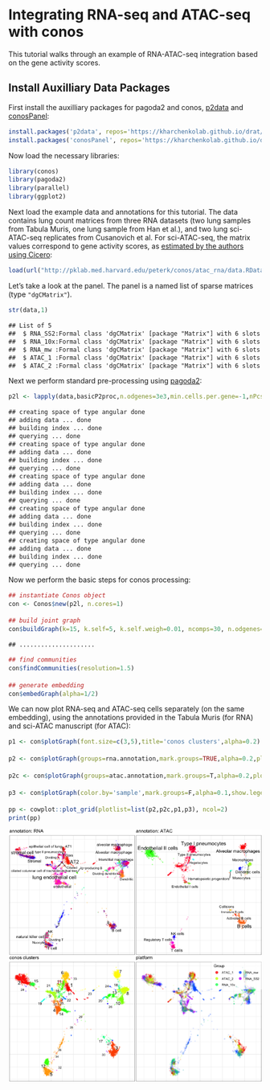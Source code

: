 # Integrating RNA-seq and ATAC-seq with conos

This tutorial walks through an example of RNA-ATAC-seq integration based on the gene activity scores.


## Install Auxilliary Data Packages

First install the auxilliary packages for pagoda2 and conos, [p2data](https://github.com/kharchenkolab/p2data) and [conosPanel](https://github.com/kharchenkolab/conosPanel):


```r
install.packages('p2data', repos='https://kharchenkolab.github.io/drat/', type='source')
install.packages('conosPanel', repos='https://kharchenkolab.github.io/drat/', type='source')
```


Now load the necessary libraries:


```r
library(conos)
library(pagoda2)
library(parallel)
library(ggplot2)
```

Next load the example data and annotations for this tutorial. The data contains lung count matrices from three RNA datasets (two lung samples from Tabula Muris, one lung sample from Han et al.), and two lung sci-ATAC-seq replicates from Cusanovich et al. For sci-ATAC-seq, the matrix values correspond to gene activity scores, as [estimated by the authors using Cicero](http://atlas.gs.washington.edu/mouse-atac/):


```r
load(url("http://pklab.med.harvard.edu/peterk/conos/atac_rna/data.RData"))
```

Let’s take a look at the panel. The panel is a named list of sparse matrices (type `"dgCMatrix"`).


```r
str(data,1)
```

```
## List of 5
##  $ RNA_SS2:Formal class 'dgCMatrix' [package "Matrix"] with 6 slots
##  $ RNA_10x:Formal class 'dgCMatrix' [package "Matrix"] with 6 slots
##  $ RNA_mw :Formal class 'dgCMatrix' [package "Matrix"] with 6 slots
##  $ ATAC_1 :Formal class 'dgCMatrix' [package "Matrix"] with 6 slots
##  $ ATAC_2 :Formal class 'dgCMatrix' [package "Matrix"] with 6 slots
```

Next we perform standard pre-processing using [pagoda2](https://github.com/kharchenkolab/pagoda2):


```r
p2l <- lapply(data,basicP2proc,n.odgenes=3e3,min.cells.per.gene=-1,nPcs=30,make.geneknn=FALSE,n.cores=1)
```

```
## creating space of type angular done
## adding data ... done
## building index ... done
## querying ... done
## creating space of type angular done
## adding data ... done
## building index ... done
## querying ... done
## creating space of type angular done
## adding data ... done
## building index ... done
## querying ... done
## creating space of type angular done
## adding data ... done
## building index ... done
## querying ... done
## creating space of type angular done
## adding data ... done
## building index ... done
## querying ... done
```

Now we perform the basic steps for conos processing:


```r
## instantiate Conos object
con <- Conos$new(p2l, n.cores=1)

## build joint graph
con$buildGraph(k=15, k.self=5, k.self.weigh=0.01, ncomps=30, n.odgenes=5e3, space='PCA') 
```

```
## .....................
```

```r
## find communities
con$findCommunities(resolution=1.5)

## generate embedding
con$embedGraph(alpha=1/2)
```

We can now plot RNA-seq and ATAC-seq cells separately (on the same embedding), using the annotations provided in the Tabula Muris (for RNA) and sci-ATAC manuscript (for ATAC):


```r
p1 <- con$plotGraph(font.size=c(3,5),title='conos clusters',alpha=0.2) #+ annotate("text", x=-Inf, y = Inf, label = "clusters", vjust=1, hjust=0)

p2 <- con$plotGraph(groups=rna.annotation,mark.groups=TRUE,alpha=0.2,plot.na=FALSE,title='annotation: RNA',font.size=c(3,5))+xlim(range(con$embedding[,1]))+ylim(range(con$embedding[,2]))

p2c <- con$plotGraph(groups=atac.annotation,mark.groups=T,alpha=0.2,plot.na=FALSE,title='annotation: ATAC',font.size=c(3,5))+xlim(range(con$embedding[,1]))+ylim(range(con$embedding[,2]))

p3 <- con$plotGraph(color.by='sample',mark.groups=F,alpha=0.1,show.legend=TRUE,title='platform',raster=TRUE)+theme(legend.position=c(1,1),legend.justification = c(1,1))+guides(color=guide_legend(ncol=2,override.aes = list(size=3,alpha=0.8)))

pp <- cowplot::plot_grid(plotlist=list(p2,p2c,p1,p3), ncol=2) 
print(pp)
```

![plot of chunk unnamed-chunk-7](figure_integrating_rnaseq_atacseq/unnamed-chunk-7-1.png)


